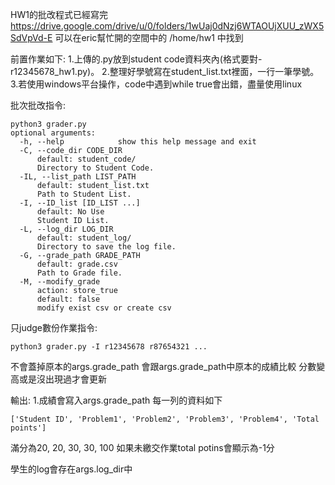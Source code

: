 HW1的批改程式已經寫完
https://drive.google.com/drive/u/0/folders/1wUaj0dNzj6WTAOUjXUU_zWX5SdVpVd-E
可以在eric幫忙開的空間中的
/home/hw1 中找到

前置作業如下:
1.上傳的.py放到student code資料夾內(格式要對- r12345678_hw1.py)。
2.整理好學號寫在student_list.txt裡面，一行一筆學號。
3.若使用windows平台操作，code中遇到while true會出錯，盡量使用linux

批次批改指令:
```shell
python3 grader.py
optional arguments:
  -h, --help            show this help message and exit
  -C, --code_dir CODE_DIR
      default: student_code/
      Directory to Student Code.
  -IL, --list_path LIST_PATH
      default: student_list.txt
      Path to Student List.
  -I, --ID_list [ID_LIST ...]
      default: No Use
      Student ID List.
  -L, --log_dir LOG_DIR
      default: student_log/
      Directory to save the log file.
  -G, --grade_path GRADE_PATH
      default: grade.csv
      Path to Grade file.
  -M, --modify_grade
      action: store_true    
      default: false
      modify exist csv or create csv
```

只judge數份作業指令:
```shell
python3 grader.py -I r12345678 r87654321 ...
```
不會蓋掉原本的args.grade_path
會跟args.grade_path中原本的成績比較
分數變高或是沒出現過才會更新

輸出:
1.成績會寫入args.grade_path
每一列的資料如下
```shell
['Student ID', 'Problem1', 'Problem2', 'Problem3', 'Problem4', 'Total points']
```
滿分為20, 20, 30, 30, 100
如果未繳交作業total potins會顯示為-1分

學生的log會存在args.log_dir中